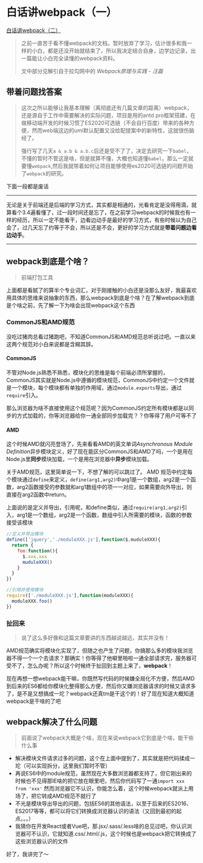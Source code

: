 # 白话讲webpack（一）

[白话讲webpack（二）](https://github.com/luoyang233/blog/blob/master/engineering/webpack2.md)

> 之前一直苦于看不懂webpack的文档，暂时放弃了学习，估计很多和我一样的小白，都是还没开始就结束了，所以我决定结合自身，边学边记录，出一篇能让小白完全读懂的webpack资料。
>
> 文中部分见解引自于拉勾网中的 *Webpack原理与实践 - 汪磊*

## 带着问题找答案

> 这次之所以能够让我基本理解（离彻底还有几篇文章的距离）webpack，还是源自于工作中需要解决的实际问题，项目是用的antd pro框架搭建，在做移动端开发的时候习惯了ES2020可选链（不会自行百度）带来的各种方便，然而web端这边的umi默认配置又没给配提案中的新特性，这就很伤脑经了。
>
> 强行写了几天`a & a.b & a.b.c`后还是受不了了，决定去研究一下`babel`，不懂的暂时不管这是啥，但是就算不懂，大概也知道懂`babel`，那么一定就要懂`webpack`,然后我就带着如何让项目能够使用es2020可选链的问题开始了`webpack`的研究。

下面一段都是废话

----

无论是关于前端还是后端的学习方式，其实都是相通的，光看肯定是没得用滴，就算看个3.4遍看懂了，过一段时间还是忘了，在之前学习webpack的时候我也有一样的经历，所以一定不能看干，边看边动手是最好的学习方式，有些时候以为自己会了，过几天忘了约等于不会，所以还是不会，更好的学习方式就是**带着问题边看边动手**。

---

## webpack到底是个啥？

> 前端打包工具

上面都是看腻了的算半个专业词汇，对于刚接触的小白还是没那么友好，我最喜欢用具体的思维来说抽象的东西，那么webpack到底是个啥？在了解webpack到底是个啥之前，先了解一下为啥会出现webpack这个东西

### CommonJS和AMD规范

没吃过猪肉总看过猪跑吧，不知道CommonJS和AMD规范总听说过吧。一直以来这两个规范对小白来说都是含糊其辞。

#### CommonJS

不管对Node.js熟悉不熟悉，模块化的思维是每个前端必须所掌握的，CommonJS其实就是Node.js中遵循的模块规范，CommonJS中约定一个文件就是一个模块，每个模块都有单独的作用域，通过`module.exports`导出，通过`require`引入。

那么浏览器为啥不直接使用这个规范呢？因为CommonJS约定所有模块都是以同步的方式加载的，你等浏览器给你一通全部同步加载完？？你等得了用户可等不了

#### AMD

这个时候AMD就闪亮登场了，先来看看AMD的英文单词*Asynchronous Module Definition*异步模块定义，好了现在能区分CommonJS和AMD了吗，一个是用在Node.js里**同步**模块加载，一个是用在浏览器中**异步**模块加载。

关于AMD规范，这里简单说一下，不想了解的可以跳过了。
​AMD 规范中约定每个模块通过`define`来定义，`define(arg1,arg2)`中arg1是一个数组，arg2是一个函数，arg2函数接受的参数就和arg1数组中的项一一对应，如果需要向外导出，则直接在arg2函数中return。

上面说的是定义并导出，引用呢，和define类似，通过`require(arg1,arg2)`引入，arg1是一个数组，arg2是一个函数，数组中引入所需要的模块，函数的参数接受该模块

```javascript
//定义并导出模块
define(['jquery','./moduleXXX.js'],function($,muduleXXX){
  return {
    foo:function(){
      $.xxx.xxx
      muduleXXX()
    }
  }
})

//引用并使用模块
require(['./moduleXXX.js'],function(moduleXXX){
  moduleXXX.foo()
})
```

### 扯回来		

> 说了这么多好像和这篇文章要讲的东西越说越远，其实并没有！

AMD规范确实将模块化实现了，但随之也产生了问题，你搞那么多的模块我浏览器不得一个一个去请求？那确实！你等得了他噼里啪啦一通全部请求完，服务器可受不了，怎么办呢？所以这个时候终于扯回到主题上来了，**webpack**！

现在再想一想webpack能干嘛，你既然写代码的时候嫌全局化不方便，然后AMD到后来的ES6都给你模块化整得那么方便，然后你又嫌浏览器请求的时候又请求多了，是不是又想搞成一坨？webpack还真tm是干这个的！好了现在知道大概知道webpack是干啥的了吧

## webpack解决了什么问题

> 前面说了webpack大概是个啥，现在来说webpack它到底是个啥，能干些什么事

- 解决模块文件请求过多的问题，这个在上面中提到了，其实就是把代码揉成一坨（可以实现拆分，这里我们暂时不管）
- 再说ES6中的module规范，虽然现在大多数浏览器都支持了，但它刚出来的时候也不见得那IE啥的把它放在眼里吧，然后你代码写了一通`import xxx from 'xxx'` 然而浏览器它不认识，你能怎么着，这个时候webpack就派上用场了，把它转成AMD规范不就行了
- 不光是模块导出导出的问题，包括ES6的其他语法，以至于后来的ES2016、ES2017等等，都可以将它们转换成浏览器认识的语法（又回到最初的起点。。。）
- 我猜你在开发React或者Vue吧，那.jsx/.sass/.less啥的总见过吧，你认识浏览器可不认识，它就知道.css/.html/.js，这个时候也是webpack把它转换成了这些浏览器认识的文件

好了，我讲完了～